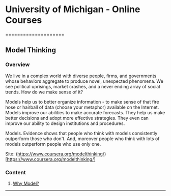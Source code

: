 # University of Michigan - Online Courses
====================

## Model Thinking

### Overview

We live in a complex world with diverse people, firms, and governments whose behaviors aggregate to produce novel, unexpected phenomena. We see political uprisings, market crashes, and a never ending array of social trends. How do we make sense of it? 

Models help us to better organize information - to make sense of that fire hose or hairball of data (choose your metaphor) available on the Internet. Models improve our abilities to make accurate forecasts. They help us make better decisions and adopt more effective strategies. They even can improve our ability to design institutions and procedures. 

Models. Evidence shows that people who think with models consistently outperform those who don't. And, moreover people who think with lots of models outperform people who use only one. 

Site: (https://www.coursera.org/modelthinking/) [https://www.coursera.org/modelthinking/]

### Content

1. [Why Model?](https://github.com/KartikTalwar/OnlineCourses/blob/master/University%20of%20Michigan/Model%20Thinking/01.%20Why%20Model.md)

______________________________________________________________